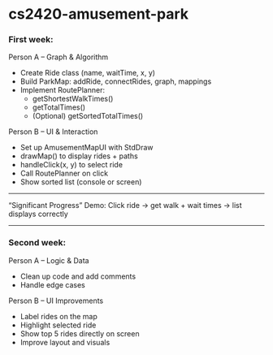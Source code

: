 # cs2420-amusement-park


### First week:

Person A – Graph & Algorithm
* Create Ride class (name, waitTime, x, y)
* Build ParkMap: addRide, connectRides, graph, mappings
* Implement RoutePlanner:
    * getShortestWalkTimes()
    * getTotalTimes()
    * (Optional) getSortedTotalTimes()
    
Person B – UI & Interaction
* Set up AmusementMapUI with StdDraw
* drawMap() to display rides + paths
* handleClick(x, y) to select ride
* Call RoutePlanner on click
* Show sorted list (console or screen)
____
“Significant Progress” Demo: Click ride → get walk + wait times → list displays correctly
____
### Second week:

Person A – Logic & Data
* Clean up code and add comments
* Handle edge cases

Person B – UI Improvements
* Label rides on the map
* Highlight selected ride
* Show top 5 rides directly on screen
* Improve layout and visuals
